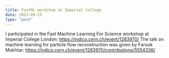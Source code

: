```yaml
---
title: FastML workshop at Imperial College
date: 2023-09-25
type: "post"
---
```


I participated in the Fast Machine Learning For Science workshop at Imperial College London: https://indico.cern.ch/event/1283970/
The talk on machine learning for particle flow reconstruction was given by Farouk Mokhtar: https://indico.cern.ch/event/1283970/contributions/5554336/